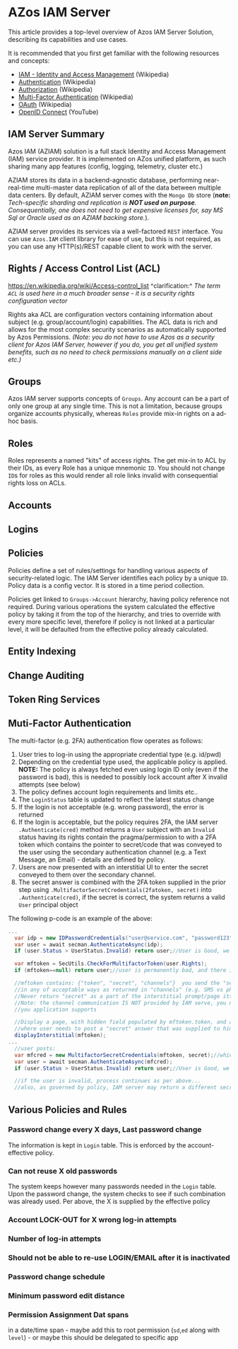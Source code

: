 ﻿# AZos IAM Server

This article provides a top-level overview of Azos IAM Server Solution, describing its capabilities and use cases.

It is recommended that you first get familiar with the following resources and concepts:
- [IAM - Identity and Access Management](https://en.wikipedia.org/wiki/Identity_management) (Wikipedia)
- [Authentication](https://en.wikipedia.org/wiki/Authentication) (Wikipedia)
- [Authorization](https://en.wikipedia.org/wiki/Authorization) (Wikipedia)
- [Multi-Factor Authentication](https://en.wikipedia.org/wiki/Multi-factor_authentication) (Wikipedia)
- [OAuth](https://en.wikipedia.org/wiki/OAuth) (Wikipedia)
- [OpenID Connect](https://youtu.be/WVCzv50BslE) (YouTube)

## IAM Server Summary
Azos IAM (AZIAM) solution is a full stack Identity and Access Management (IAM) service provider. It is implemented 
on AZos unified platform, as such sharing many app features (config, logging, telemetry, cluster etc.)

AZIAM stores its data in a backend-agnostic database, performing near-real-time multi-master data replication of all of the data between 
multiple data centers. By default, AZIAM server comes with the `Mongo Db` store (**note:** *Tech-specific sharding and replication 
 is **NOT used on purpose**. Consequentially, one does not need to get expensive licenses for, say MS Sql or Oracle used as an AZIAM backing store.*).

AZIAM server provides its services via a well-factored `REST` interface. You can use `Azos.IAM` client library for ease of use,
but this is not required, as you can use any HTTP(s)/REST capable client to work with the server.


## Rights / Access Control List (ACL)
https://en.wikipedia.org/wiki/Access-control_list
^clarification:^ *The term `ACL` is used here in a much broader sense - it is a security rights configuration vector*

Rights aka ACL are configuration vectors containing information about subject (e.g. group/account/login) capabilities.
The ACL data is rich and allows for the most complex security scenarios as automatically supported by Azos Permissions.
*(Note: you do not have to use Azos as a security client for Azos IAM Server, however if you do, you get all unified 
system benefits, such as no need to check permissions manually on a client side etc.)*

## Groups
Azos IAM server supports concepts of `Groups`. Any account can be a part of only one group at any single time.
This is not a limitation, because groups organize accounts physically, whereas `Roles` provide mix-in rights on a ad-hoc basis.

## Roles
Roles represents a named "kits" of access rights. The get mix-in to ACL by their IDs, as every Role has a unique mnemonic `ID`.
You should not change `ID`s for roles as this would render all role links invalid with consequential rights loss on ACLs.

## Accounts

## Logins



## Policies
Policies define a set of rules/settings for handling various aspects of security-related logic.
The IAM Server identifies each policy by a unique `ID`. Policy data is a config vector. It is stored in a time period collection.

Policies get linked to `Groups->Account` hierarchy, having policy reference not required. 
During various operations the system calculated the effective policy by taking it from the top of the hierarchy, and
tries to override with every more specific level, therefore if policy is not linked at a particular level, it will be defaulted from
the effective policy already calculated.

## Entity Indexing

## Change Auditing

## Token Ring Services


## Muti-Factor Authentication
The multi-factor (e.g. 2FA) authentication flow operates as follows:
1. User tries to log-in using the appropriate credential type (e.g. id/pwd)
2. Depending on the credential type used, the applicable policy is applied. 
 **NOTE:** The policy is always fetched even using login ID only (even if the password is bad), this is
 needed to possibly lock account after X invalid attempts (see below)
3. The policy defines account login requirements and limits etc..
4. The `LoginStatus` table is updated to reflect the latest status change
5. If the login is not acceptable (e.g. wrong password), the error is returned
6. If the login is acceptable, but the policy requires 2FA, the IAM server `.Authenticate(cred)` method
 returns a `User` subject with an `Invalid` status having its rights contain the pragma/permission
 to with a 2FA token which contains the pointer to secret/code that was conveyed to the user using the secondary
 authentication channel (e.g. a Text Message, an Email) - details are defined by policy.
7. Users are now presented with an interstitial UI to enter the secret conveyed to them over the secondary channel.
8. The secret answer is combined with the 2FA token supplied in the prior step using `.MultifactorSecretCredentials(2fatoken, secret)`
  into `.Authenticate(cred)`, if the secret is correct, the system returns a valid `User` principal object 

The following p-code is an example of the above:
```csharp
...
  var idp = new IDPasswordCredentials("user@service.com", "password123");//taken from the original login form POST
  var user = await secman.AuthenticateAsync(idp);
  if (user.Status > UserStatus.Invalid) return user;//User is Good, we are done

  var mftoken = SecUtils.CheckForMultifactorToken(user.Rights);
  if (mftoken==null) return user;//user is permanently bad, and there is nothing else we can do, just return bad user

  //mftoken contains: {"token", "secret", "channels"}  you send the "secret" to the user
  //in any of acceptable ways as returned in "channels" (e.g. SMS vs phone).
  //Never return "secret" as a part of the interstitial prompt/page itself!!!
  //Note: the channel communication IS NOT provided by IAM serve, you need to use whatever messaging infrastructure
  //you application supports

  //Display a page, with hidden field populated by mftoken.token, and a text field
  //where user needs to post a "secret" answer that was supplied to him over the 2nd channel (e.g. SMS)
  displayInterstitial(mftoken);
...
  //user posts:
  var mfcred = new MultifactorSecretCredentials(mftoken, secret);//which came from HTTP POST
  var user = await secman.AuthenticateAsync(mfcred);
  if (user.Status > UserStatus.Invalid) return user;//User is Good, we have successfully passed 2FA

  //if the user is invalid, process continues as per above...
  //also, as governed by policy, IAM server may return a different secret that you would need to send on a different channel
```

## Various Policies and Rules

###  Password change every X days, Last password change
The information is kept in `Login` table.
This is enforced by the account-effective policy.


### Can not reuse X old passwords
The system keeps however many passwords needed in the `Login` table. Upon the password change, the system checks to see if such 
combination was already used. Per above, the X is supplied by the effective policy

### Account LOCK-OUT for  X wrong log-in attempts
###   Number of log-in attempts

### Should not be able to re-use LOGIN/EMAIL after it is inactivated
### Password change schedule
### Minimum password edit distance

### Permission Assignment Dat spans
in a date/time span - maybe add this to root permission (`sd`,`ed` along with `level`) -
   or maybe this should be delegated to specific app



